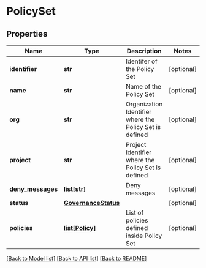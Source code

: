 # PolicySet

## Properties
Name | Type | Description | Notes
------------ | ------------- | ------------- | -------------
**identifier** | **str** | Identifer of the Policy Set | [optional] 
**name** | **str** | Name of the Policy Set | [optional] 
**org** | **str** | Organization Identifier where the Policy Set is defined | [optional] 
**project** | **str** | Project Identifier where the Policy Set is defined | [optional] 
**deny_messages** | **list[str]** | Deny messages | [optional] 
**status** | [**GovernanceStatus**](GovernanceStatus.md) |  | [optional] 
**policies** | [**list[Policy]**](Policy.md) | List of policies defined inside Policy Set | [optional] 

[[Back to Model list]](../README.md#documentation-for-models) [[Back to API list]](../README.md#documentation-for-api-endpoints) [[Back to README]](../README.md)

